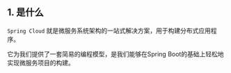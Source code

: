 ## 1. 是什么

`Spring Cloud` 就是微服务系统架构的一站式解决方案，用于构建分布式应用程序。

它为我们提供了一套简易的编程模型，是我们能够在Spring Boot的基础上轻松地实现微服务项目的构建。


